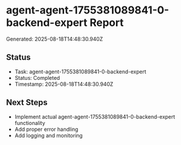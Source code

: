 # agent-agent-1755381089841-0-backend-expert Report

Generated: 2025-08-18T14:48:30.940Z

## Status
- Task: agent-agent-1755381089841-0-backend-expert
- Status: Completed
- Timestamp: 2025-08-18T14:48:30.940Z

## Next Steps
- Implement actual agent-agent-1755381089841-0-backend-expert functionality
- Add proper error handling
- Add logging and monitoring
